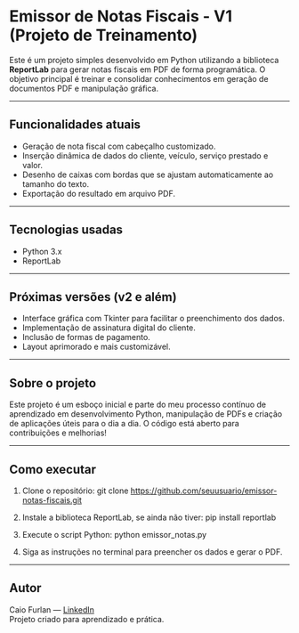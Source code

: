 # Emissor de Notas Fiscais - V1 (Projeto de Treinamento)

Este é um projeto simples desenvolvido em Python utilizando a biblioteca **ReportLab** para gerar notas fiscais em PDF de forma programática. O objetivo principal é treinar e consolidar conhecimentos em geração de documentos PDF e manipulação gráfica.

---

## Funcionalidades atuais

- Geração de nota fiscal com cabeçalho customizado.
- Inserção dinâmica de dados do cliente, veículo, serviço prestado e valor.
- Desenho de caixas com bordas que se ajustam automaticamente ao tamanho do texto.
- Exportação do resultado em arquivo PDF.

---

## Tecnologias usadas

- Python 3.x
- ReportLab

---

## Próximas versões (v2 e além)

- Interface gráfica com Tkinter para facilitar o preenchimento dos dados.
- Implementação de assinatura digital do cliente.
- Inclusão de formas de pagamento.
- Layout aprimorado e mais customizável.

---

## Sobre o projeto

Este projeto é um esboço inicial e parte do meu processo contínuo de aprendizado em desenvolvimento Python, manipulação de PDFs e criação de aplicações úteis para o dia a dia. O código está aberto para contribuições e melhorias!

---

## Como executar

1. Clone o repositório:
git clone https://github.com/seuusuario/emissor-notas-fiscais.git

2. Instale a biblioteca ReportLab, se ainda não tiver:
pip install reportlab

3. Execute o script Python:
python emissor_notas.py

4. Siga as instruções no terminal para preencher os dados e gerar o PDF.

---

## Autor

Caio Furlan — [LinkedIn](https://www.linkedin.com/in/caio-furlan-263978213/)  
Projeto criado para aprendizado e prática.
